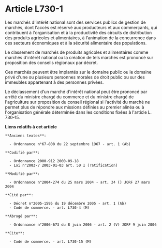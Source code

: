 # Article L730-1

Les marchés d'intérêt national sont des services publics de gestion de marchés, dont l'accès est réservé aux producteurs et
aux commerçants, qui contribuent à l'organisation et à la productivité des circuits de distribution des produits agricoles et
alimentaires, à l'animation de la concurrence dans ces secteurs économiques et à la sécurité alimentaire des populations.

Le classement de marchés de produits agricoles et alimentaires comme marchés d'intérêt national ou la création de tels
marchés est prononcé sur proposition des conseils régionaux par décret.

Ces marchés peuvent être implantés sur le domaine public ou le domaine privé d'une ou plusieurs personnes morales de droit
public ou sur des immeubles appartenant à des personnes privées.

Le déclassement d'un marché d'intérêt national peut être prononcé par arrêté du ministre chargé du commerce et du ministre
chargé de l'agriculture sur proposition du conseil régional si l'activité du marché ne permet plus de répondre aux missions
définies au premier alinéa ou à l'organisation générale déterminée dans les conditions fixées à l'article L. 730-15.

**Liens relatifs à cet article**

	**Anciens textes**:

	  - Ordonnance n°67-808 du 22 septembre 1967 - art. 1 (Ab)

	**Codifié par**:

	  - Ordonnance 2000-912 2000-09-18
	  - Loi n°2003-7 2003-01-03 art. 50 I (ratification)

	**Modifié par**:

	  - Ordonnance n°2004-274 du 25 mars 2004 - art. 34 () JORF 27 mars 2004

	**Cité par**:

	  - Décret n°2005-1595 du 19 décembre 2005 - art. 1 (Ab)
	  - Code de commerce. - art. L730-4 (M)

	**Abrogé par**:

	  - Ordonnance n°2006-673 du 8 juin 2006 - art. 2 (V) JORF 9 juin 2006

	**Cite**:

	  - Code de commerce. - art. L730-15 (M)
